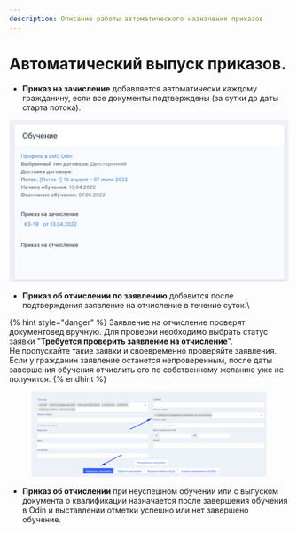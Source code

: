 ```yaml
---
description: Описание работы автоматического назначения приказов
---
```


# Автоматический выпуск приказов.

* **Приказ на зачисление** добавляется автоматически каждому гражданину, если все документы подтверждены  (за сутки до даты старта потока).

![](<../.gitbook/assets/image (110).png>)

* **Приказ об отчислении по заявлению** добавится  после подтверждения заявление на отчисление в течение суток.\


{% hint style="danger" %}
Заявление на отчисление проверят документовед вручную. Для проверки  необходимо выбрать статус заявки "**Требуется проверить заявление на отчисление**".  \
Не пропускайте такие заявки и своевременно проверяйте заявления. Если у гражданин заявление останется непроверенным, после даты завершения обучения отчислить его по собственному желанию уже не получится.
{% endhint %}

<figure><img src="../.gitbook/assets/image (1) (2) (3).png" alt=""><figcaption></figcaption></figure>

* **Приказ об отчислении** при неуспешном обучении или с выпуском документа о квалификации  назначается после завершения обучения в Odin и выставлении отметки успешно или нет завершено обучение.&#x20;
